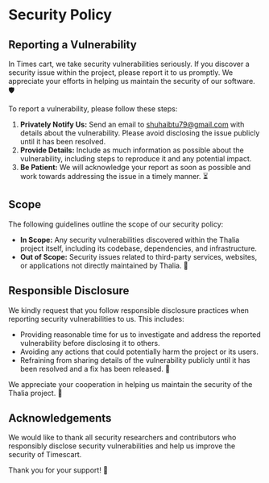 # Security Policy

## Reporting a Vulnerability

In Times cart, we take security vulnerabilities seriously. If you discover a security issue within the project, please report it to us promptly. We appreciate your efforts in helping us maintain the security of our software. 🛡️

To report a vulnerability, please follow these steps:

1. **Privately Notify Us:** Send an email to [shuhaibtu79@gmail.com](mailto:shuhaibtu79@gmail.com) with details about the vulnerability. Please avoid disclosing the issue publicly until it has been resolved.
2. **Provide Details:** Include as much information as possible about the vulnerability, including steps to reproduce it and any potential impact.
3. **Be Patient:** We will acknowledge your report as soon as possible and work towards addressing the issue in a timely manner. ⏳

## Scope

The following guidelines outline the scope of our security policy:

- **In Scope:** Any security vulnerabilities discovered within the Thalia project itself, including its codebase, dependencies, and infrastructure.
- **Out of Scope:** Security issues related to third-party services, websites, or applications not directly maintained by Thalia. 🚫

## Responsible Disclosure

We kindly request that you follow responsible disclosure practices when reporting security vulnerabilities to us. This includes:

- Providing reasonable time for us to investigate and address the reported vulnerability before disclosing it to others.
- Avoiding any actions that could potentially harm the project or its users.
- Refraining from sharing details of the vulnerability publicly until it has been resolved and a fix has been released. 🤝

We appreciate your cooperation in helping us maintain the security of the Thalia project. 🙏

## Acknowledgements

We would like to thank all security researchers and contributors who responsibly disclose security vulnerabilities and help us improve the security of Timescart.

Thank you for your support! 🌟
